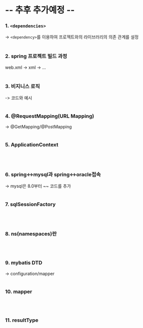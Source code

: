 # **-- 추후 추가예정 --**

### 1. `<dependencies>`
-> `<dependency>`를 이용하여 프로젝트와의 라이브러리의 의존 관계를 설정
<br><br>

### 2. spring 프로젝트 빌드 과정
web.xml -> xml -> ...
<br><br>

### 3. 비지니스 로직
-> 코드와 예시
<br><br>

### 4. @RequestMapping(URL Mapping)
-> @GetMapping/@PostMapping
<br><br>

### 5. ApplicationContext
<br><br>

### 6. spring<->mysql과 spring<->oracle접속
-> mysql은 8.0부터 ~~ 코드를 추가
<br><br>

### 7. sqlSessionFactory
<br><br>

### 8. ns(namespaces)란
<br><br>

### 9. mybatis DTD
-> configuration/mapper
<br><br>

### 10. mapper
<br><br>

### 11. resultType
<br><br>

